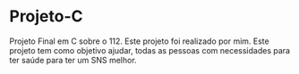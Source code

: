 # Projeto-C
Projeto Final em C sobre o 112.
Este projeto foi realizado por mim. Este projeto tem como objetivo ajudar,
todas as pessoas com necessidades para ter saúde para ter um SNS melhor.
